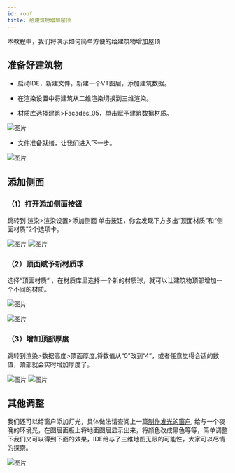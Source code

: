 ```yaml
---
id: roof
title: 给建筑物增加屋顶
---
```


本教程中，我们将演示如何简单方便的给建筑物增加屋顶

## 准备好建筑物

* 启动IDE，新建文件，新建一个VT图层，添加建筑数据。

* 在渲染设置中将建筑从二维渲染切换到三维渲染。

* 材质库选择建筑>Facades_05，单击赋予建筑数据材质。

![图片](../../design-guide/basic/assets/texture/texture-6.png)

* 文件准备就绪，让我们进入下一步。

![图片](./assets/roof/roof-1.png)


## 添加侧面

### （1）打开添加侧面按钮

跳转到 渲染>渲染设置>添加侧面 单击按钮，你会发现下方多出“顶面材质”和“侧面材质”2个选项卡。

![图片](./assets/roof/roof-2.png)
![图片](./assets/roof/roof-3.png)

### （2）顶面赋予新材质球

选择“顶面材质” ，在材质库里选择一个新的材质球，就可以让建筑物顶部增加一个不同的材质。

![图片](./assets/roof/roof-4.png)

![图片](./assets/roof/roof-5.png)

### （3）增加顶部厚度

跳转到渲染>数据高度>顶面厚度,将数值从“0”改到“4”，或者任意觉得合适的数值，顶部就会实时增加厚度了。

![图片](./assets/roof/roof-6.png)
![图片](./assets/roof/roof-7.png)

## 其他调整

我们还可以给窗户添加灯光，具体做法请查阅上一篇[制作发光的窗户](../design-tutorial/windows), 给与一个夜晚的环境光，在图层面板上将地面图层显示出来，将颜色改成黑色等等，简单调整下我们又可以得到下面的效果，IDE给与了三维地图无限的可能性，大家可以尽情的探索。

![图片](./assets/roof/roof-8.png)

